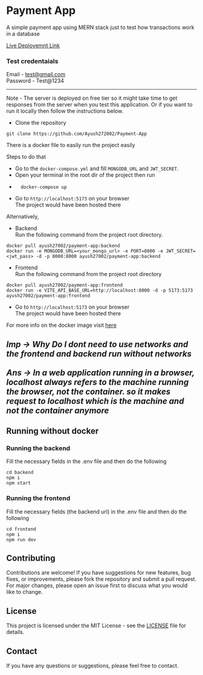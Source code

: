 # Payment App

A simple payment app using MERN stack just to test how transactions work in a database

[Live Deployemnt Link](https://payment-app-ayush.vercel.app)

### Test credentaials <br>
Email - test@gmail.com <br> 
Password - Test@1234

---
Note - The server is deployed on free tier so it might take time to get responses from the server when you test this application. Or if you want to run it locally then follow the instructions below. 

- Clone the repository
```shell
git clone https://github.com/Ayush272002/Payment-App
```

There is a docker file to easily run the project easily

Steps to do that 

- Go to the `docker-compose.yml` and fill `MONGODB_URL` and `JWT_SECRET`.
- Open your terminal in the root dir of the project then run
- ```shell
    docker-compose up
    ```
- Go to `http://localhost:5173` on your browser <br>
The project would have been hosted there 

Alternatively,

- Backend <br>
Run the following command from the project root directory. 

```shell
docker pull ayush27002/payment-app:backend
docker run -e MONGODB_URL=<your_mongo_url> -e PORT=8000 -e JWT_SECRET=<jwt_pass> -d -p 8000:8000 ayush27002/payment-app:backend
```

- Frontend <br>
Run the following command from the project root directory

```shell
docker pull ayush27002/payment-app:frontend
docker run -e VITE_API_BASE_URL=http://localhost:8000⁠ -d -p 5173:5173 ayush27002/payment-app:frontend
```
- Go to `http://localhost:5173` on your browser <br>
The project would have been hosted there 

For more info on the docker image visit [here](https://hub.docker.com/repository/docker/ayush27002/payment-app/general)


***Imp -> Why Do I dont need to use networks and the frontend and backend run without networks <br><br>
Ans -> In a web application running in a browser, localhost always refers to the machine running the browser, not the container. so it makes request to localhost which is the machine and not the container anymore***
------
## Running without docker

### Running the backend
Fill the necessary fields in the .env file and then do the following

```shell
cd backend
npm i
npm start
```

### Running the frontend
Fill the necessary fields (the backend url) in the .env file and then do the following

```shell
cd frontend
npm i
npm run dev
```
## Contributing
Contributions are welcome! If you have suggestions for new features, bug fixes, or improvements, please fork the repository and submit a pull request. For major changes, please open an issue first to discuss what you would like to change.

## License
This project is licensed under the MIT License - see the [LICENSE](LICENSE) file for details.

## Contact
If you have any questions or suggestions, please feel free to contact.
